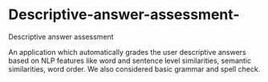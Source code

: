 # Descriptive-answer-assessment-
Descriptive answer assessment 

An application which automatically grades the user descriptive answers based on NLP features like word and sentence level similarities, semantic similarities, word order. We also considered basic grammar and spell check. 
